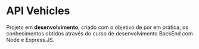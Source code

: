 # API Vehicles

Projeto em **desenvolvimento**, criado com o objetivo de por em prática, os conhecimentos obtidos através do curso de desenvolvimento BackEnd com Node e Express.JS.
